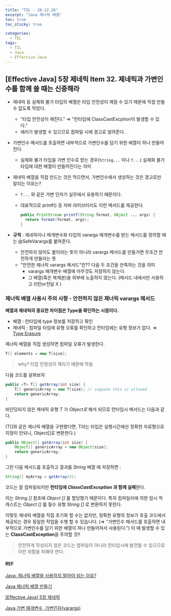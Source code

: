 ```yaml
---
title: "TIL - 20.12.26"
excerpt: "Java 제너릭 배열"
toc: true
toc_sticky: true

categories:
  - TIL
tags:
  - TIL
  - Java
  - Effective Java
---
```




## [Effective Java] 5장 제네릭 Item 32. 제네릭과 가변인수를 함께 쓸 때는 신중해라

* 제네릭 등 실체화 불가 타입의 배열은 타입 안전성이 깨질 수 있기 때문에 직접 만들 수 없도록 막았다.
  * "타입 안전성이 깨진다." ⇒ "런타임에 ClassCastExcption이 발생할 수 있다."
  * 에러가 발생할 수 있으므로 컴파일 시에 경고로 알려준다.
* 가변인수 메서드를 호출하면 내부적으로 가변인수를 담기 위한 배열이 하나 만들어진다.
  * 실체화 불가 타입을 가변 인수로 받는 경우(`String...` 이나 `T...`) 실체화 불가 타입에 대한 배열이 만들어진다는 의미

* 재네릭 배열을 직접 만드는 것은 막으면서, 가변인수에서 생성하는 것은 경고로만 알리는 이유는?

  * `T...` 와 같은 가변 인자가 실무에서 유용하기 때문이다.

  * 대표적으로 printf() 등 자바 라이브러리도 이런 메서드를 제공한다.

    ```java
    public PrintStream printf(String format, Object ... args) {
      return format(format, args);
    }
    ```

* **규칙** : 제네릭이나 매개변수화 타입의 varargs 매개변수를 받는 메서드를 정의할 때는 @SafeVarargs를 붙여준다.
  * 안전하지 않아도 붙이라는 뜻이 아니라 varargs 메서드를 만들거면 무조건 안전하게 만들라는 뜻
  * "안전한 제너릭 varargs 메서드"란?? 다음  두 조건을 만족하는 것을 의미
    * varargs 매개변수 배열에 아무것도 저장하지 않는다.
    * 그 배열(혹은 복제본)을 외부에 노출하지 않는다. (메서드 내에서만 사용하고 리턴or전달  X )



### 제너릭 배열 사용시 주의 사항 - 안전하지 않은 제너릭 varargs 메서드

**배열과 제네릭의 중요한 차이점은 Type을 확인하는 시점이다.** 

* 배열 : 런타임에 type 정보를 저장하고 확인
* 제네릭 : 컴파일 타임에 유형 오류를 확인하고 런타임에는 유형 정보가 없다. ⇒  [Type Erasure](https://www.baeldung.com/java-generics#type-erasure)



제너릭 배열을 직접 생성하면 컴파일 오류가 발생한다.

```java
T[] elements = new T[size];
```

> why? 타압 안정성이 깨지기 때문에 막음

다음 코드를 살펴보자

```java
public <T> T[] getArray(int size) {
    T[] genericArray = new T[size]; // suppose this is allowed
    return genericArray;
}
```

바인딩되지 않은 제네릭 유형 *T* 가 *Object로* 해석  되므로 런타임시 메서드는 다음과 같다.

(T[]와 같은 제너릭 배열을 구현했다면, T라는 타입은 실행시간에선 정확한 자료형으로 지정이 안되니, Object[]로 변환한다.)

```java
public Object[] getArray(int size) {
    Object[] genericArray = new Object[size];
    return genericArray;
}
```

그런 다음 메서드를 호출하고 결과를 *String* 배열 에 저장하면 :

```java
String[] myArray = getArray(5);
```

코드는 잘 컴파일되지만 **런타임에 *ClassCastException* 과 함께 실패**한다.

이는 *String []* 참조에 *Object []* 를 할당했기 때문이다. 특히 컴파일러에 의한 암시 적 캐스트는 *Object []* 를 필수 유형 *String []* 로 변환하지 못한다.

이렇듯 제네릭 배열을 직접 초기화 할 수는 없지만, 정확한 유형의 정보가 호출 코드에서 제공되는 경우 동일한 작업을 수행 할 수 있습니다. (⇒ "가변인수 메서드를 호출하면 내부적으로 가변인수를 담기 위한 배열이 하나 만들어져서 사용된다.") 이 때 발생할 수 있는 **ClassCastException**을 주의할 것!!

> 안전하게 작성되지 않은 코드는 컴파일이 아니라 런타임시에 발견될 수 있으므로 이런 위험을 피해야 한다.



#### REF

[Java: 제너릭 배열을 사용하지 말아야 되는 이유?](https://wraithkim.wordpress.com/2015/09/09/java-%EC%A0%9C%EB%84%88%EB%A6%AD-%EB%B0%B0%EC%97%B4%EC%9D%84-%EC%82%AC%EC%9A%A9%ED%95%98%EC%A7%80-%EB%A7%90%EC%95%84%EC%95%BC-%EB%90%98%EB%8A%94-%EC%9D%B4%EC%9C%A0/)

[Java 제너릭 배열 만들기](https://www.baeldung.com/java-generic-array)

[[Effective Java] 5장 제네릭](https://umbum.dev/1020)

[Java 가변 매개변수, 가변인자(varargs)](https://sleepyeyes.tistory.com/29)
